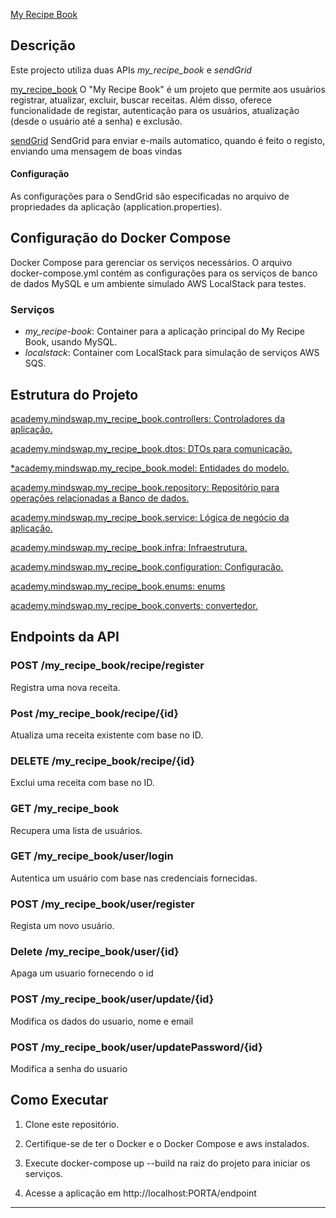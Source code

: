 [My Recipe Book](https://github.com/Jucilobenguela/My-Recipe-Book)

## Descrição
Este projecto utiliza duas APIs *my_recipe_book* e *sendGrid*

[my_recipe_book](https://github.com/Jucilobenguela/My-Recipe-Book/tree/main/my_recipe_book)
O "My Recipe Book" é um projeto que permite aos usuários registrar, atualizar, excluir, buscar receitas. Além disso, oferece funcionalidade de registar, autenticação para os usuários, atualização (desde o usuário até a senha) e exclusão.


[sendGrid](https://github.com/Jucilobenguela/My-Recipe-Book/tree/main/sendgrid)
SendGrid para enviar e-mails automatico, quando é feito o registo, enviando uma mensagem de boas vindas

#### Configuração

As configurações para o SendGrid são especificadas no arquivo de propriedades da aplicação (application.properties).

## Configuração do Docker Compose

Docker Compose para gerenciar os serviços necessários. O arquivo docker-compose.yml contém as configurações para os serviços de banco de dados MySQL e um ambiente simulado AWS LocalStack para testes.

### Serviços
- *my_recipe-book*: Container para a aplicação principal do My Recipe Book, usando MySQL.
- *localstack*: Container com LocalStack para simulação de serviços AWS SQS.

## Estrutura do Projeto

[academy.mindswap.my_recipe_book.controllers: Controladores da aplicação.](https://github.com/Jucilobenguela/My-Recipe-Book/tree/main/my_recipe_book/src/main/java/academy/mindswap/my_recipe_book/controllers)


[academy.mindswap.my_recipe_book.dtos: DTOs para comunicação.](https://github.com/Jucilobenguela/My-Recipe-Book/tree/main/my_recipe_book/src/main/java/academy/mindswap/my_recipe_book/dtos)


[*academy.mindswap.my_recipe_book.model: Entidades do modelo.](https://github.com/Jucilobenguela/My-Recipe-Book/tree/main/my_recipe_book/src/main/java/academy/mindswap/my_recipe_book/model/entity)


[academy.mindswap.my_recipe_book.repository: Repositório para operações relacionadas a Banco de dados.](https://github.com/Jucilobenguela/My-Recipe-Book/tree/main/my_recipe_book/src/main/java/academy/mindswap/my_recipe_book/repository)


[academy.mindswap.my_recipe_book.service: Lógica de negócio da aplicação.](https://github.com/Jucilobenguela/My-Recipe-Book/tree/main/my_recipe_book/src/main/java/academy/mindswap/my_recipe_book/service)


[academy.mindswap.my_recipe_book.infra:  Infraestrutura.](https://github.com/Jucilobenguela/My-Recipe-Book/tree/main/my_recipe_book/src/main/java/academy/mindswap/my_recipe_book/infra)


[academy.mindswap.my_recipe_book.configuration:  Configuracão.](https://github.com/Jucilobenguela/My-Recipe-Book/tree/main/my_recipe_book/src/main/java/academy/mindswap/my_recipe_book/configuration)


[academy.mindswap.my_recipe_book.enums: enums](https://github.com/Jucilobenguela/My-Recipe-Book/tree/main/my_recipe_book/src/main/java/academy/mindswap/my_recipe_book/enums)


[academy.mindswap.my_recipe_book.converts:  convertedor.](https://github.com/Jucilobenguela/My-Recipe-Book/tree/main/my_recipe_book/src/main/java/academy/mindswap/my_recipe_book/converts)

    

## Endpoints da API

### POST /my_recipe_book/recipe/register

Registra uma nova receita.

### Post /my_recipe_book/recipe/{id}

Atualiza uma receita existente com base no ID.

### DELETE /my_recipe_book/recipe/{id}

Exclui uma receita com base no ID.

### GET /my_recipe_book

Recupera uma lista de usuários.

### GET /my_recipe_book/user/login

Autentica um usuário com base nas credenciais fornecidas.

### POST /my_recipe_book/user/register

Regista um novo usuário.

### Delete /my_recipe_book/user/{id}
Apaga um usuario fornecendo o id

### POST /my_recipe_book/user/update/{id}
Modifica os dados do usuario, nome e email

### POST /my_recipe_book/user/updatePassword/{id}
Modifica a senha do usuario



## Como Executar

1. Clone este repositório.
   
3. Certifique-se de ter o Docker e o Docker Compose e aws instalados.

4. Execute docker-compose up --build na raiz do projeto para iniciar os serviços.

5. Acesse a aplicação em http://localhost:PORTA/endpoint

---------------------------------------------------
